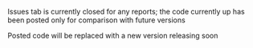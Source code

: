 Issues tab is currently closed for any reports; the code currently up has been posted only for comparison with future versions

Posted code will be replaced with a new version releasing soon

